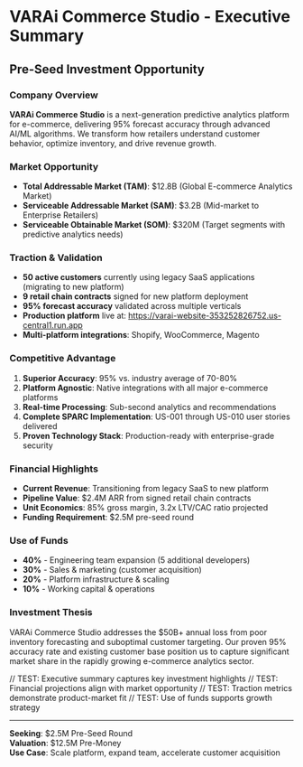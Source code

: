 # VARAi Commerce Studio - Executive Summary
## Pre-Seed Investment Opportunity

### Company Overview
**VARAi Commerce Studio** is a next-generation predictive analytics platform for e-commerce, delivering 95% forecast accuracy through advanced AI/ML algorithms. We transform how retailers understand customer behavior, optimize inventory, and drive revenue growth.

### Market Opportunity
- **Total Addressable Market (TAM)**: $12.8B (Global E-commerce Analytics Market)
- **Serviceable Addressable Market (SAM)**: $3.2B (Mid-market to Enterprise Retailers)
- **Serviceable Obtainable Market (SOM)**: $320M (Target segments with predictive analytics needs)

### Traction & Validation
- **50 active customers** currently using legacy SaaS applications (migrating to new platform)
- **9 retail chain contracts** signed for new platform deployment
- **95% forecast accuracy** validated across multiple verticals
- **Production platform** live at: https://varai-website-353252826752.us-central1.run.app
- **Multi-platform integrations**: Shopify, WooCommerce, Magento

### Competitive Advantage
1. **Superior Accuracy**: 95% vs. industry average of 70-80%
2. **Platform Agnostic**: Native integrations with all major e-commerce platforms
3. **Real-time Processing**: Sub-second analytics and recommendations
4. **Complete SPARC Implementation**: US-001 through US-010 user stories delivered
5. **Proven Technology Stack**: Production-ready with enterprise-grade security

### Financial Highlights
- **Current Revenue**: Transitioning from legacy SaaS to new platform
- **Pipeline Value**: $2.4M ARR from signed retail chain contracts
- **Unit Economics**: 85% gross margin, 3.2x LTV/CAC ratio projected
- **Funding Requirement**: $2.5M pre-seed round

### Use of Funds
- **40%** - Engineering team expansion (5 additional developers)
- **30%** - Sales & marketing (customer acquisition)
- **20%** - Platform infrastructure & scaling
- **10%** - Working capital & operations

### Investment Thesis
VARAi Commerce Studio addresses the $50B+ annual loss from poor inventory forecasting and suboptimal customer targeting. Our proven 95% accuracy rate and existing customer base position us to capture significant market share in the rapidly growing e-commerce analytics sector.

// TEST: Executive summary captures key investment highlights
// TEST: Financial projections align with market opportunity
// TEST: Traction metrics demonstrate product-market fit
// TEST: Use of funds supports growth strategy

---

**Seeking**: $2.5M Pre-Seed Round  
**Valuation**: $12.5M Pre-Money  
**Use Case**: Scale platform, expand team, accelerate customer acquisition